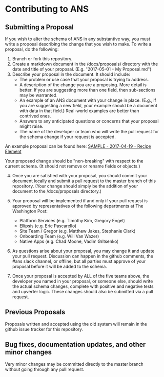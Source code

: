 # Contributing to ANS

## Submitting a Proposal ##

If you wish to alter the schema of ANS in any substantive way, you must write a proposal describing the change that you wish to make. To write a proposal, do the following:

1. Branch or fork this repository.
2. Create a markdown document in the /docs/proposals/ directory with the date and title of your proposal. (E.g. "2017-05-01 - My Proposal.md")
3. Describe your proposal in the document. It should include:
   * The problem or use case that your proposal is trying to address.
   * A description of the change you are a proposing. More detail is better. If you are suggesting more than one field, then sub-sections may be warranted.
   * An example of an ANS document with your change in place.  (E.g., if you are suggesting a new field, your example should be a document with data in that field.)  Real-world examples are better than contrived ones.
   * Answers to any anticipated questions or concerns that your proposal might raise.
   * The name of the developer or team who will write the pull request for the schema change if your request is accepted.

An example proposal can be found here: [SAMPLE - 2017-04-19 - Recipe Element](https://github.com/washingtonpost/ans-schema/blob/master/docs/proposals/SAMPLE%20-%202017-04-19%20-%20Recipe%20Element.md)

Your proposed change should be "non-breaking" with respect to the current schema. (It should not remove or rename fields or objects.)

4. Once you are satisfied with your proposal, you should commit your document locally and submit a pull request to the master branch of this repository. (Your change should simply be the addition of your document to the /docs/proposals directory.)

5. Your proposal will be implemented if and only if your pull request is approved by representatives of the following departments at The Washington Post:
   * Platform Services (e.g. Timothy Kim, Gregory Engel)
   * Ellipsis (e.g. Eric Pascarello)
   * Site Team / Gregor (e.g. Matthew Jakes, Stephanie Clark)
   * Onboarding Team (e.g. Will Van Wazer)
   * Native Apps (e.g. Chad Moone, Vadim Gritsenko)

6. As questions arise about your proposal, you may change it and update your pull request. Discussion can happen in the github comments, the #ans slack channel, or offline, but all parties must approve of your proposal before it will be added to the schema.

7. Once your proposal is accepted by ALL of the five teams above, the developer you named in your proposal, or someone else, should write the actual schema changes, complete with positive and negative tests and upverter logic.  These changes should also be submitted via a pull request.

## Previous Proposals

Proposals written and accepted using the old system will remain in the github issue tracker for this repository.

## Bug fixes, documentation updates, and other minor changes

Very minor changes may be committed directly to the master branch without going through any pull request.
